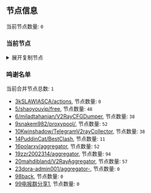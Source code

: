 
## 节点信息
当前节点数量: `0`
### 当前节点
<details>
  <summary>展开复制节点</summary>

    

</details>

### 鸣谢名单
当前合并节点总数: `1`
- [3kSLAWIASCA/actions](https://github.com/kSLAWIASCA/actions), 节点数量: `0`
- [5/shaoyouvip/free](https://github.com/shaoyouvip/free), 节点数量: `48`
- [6/miladtahanian/V2RayCFGDumper](https://github.com/miladtahanian/V2RayCFGDumper), 节点数量: `38`
- [9snakem982/proxypool/](https://github.com/snakem982/proxypool/), 节点数量: `52`
- [10Kwinshadow/TelegramV2rayCollector](https://github.com/Kwinshadow/TelegramV2rayCollector), 节点数量: `38`
- [14PuddinCat/BestClash](https://github.com/PuddinCat/BestClash), 节点数量: `11`
- [16polarxy/aggregator](https://github.com/polarxy/aggregator), 节点数量: `52`
- [19zzr2002314/aggregator](https://github.com/zzr2002314/aggregator), 节点数量: `94`
- [20mahdibland/V2RayAggregator](https://github.com/mahdibland/V2RayAggregator), 节点数量: `57`
- [23dora-admin001/aggregator-](https://github.com/dora-admin001/aggregator-), 节点数量: `0`
- [98back](https://github.com/firefoxmmx2/v2rayshare_subcription), 节点数量: `0`
- [99电报群分享1](https://github.com/cdddbc/getAirport), 节点数量: `0`


